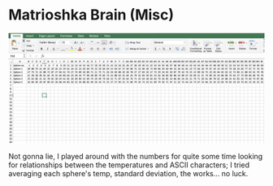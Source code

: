 # Matrioshka Brain (Misc)

![Data file](images/matrioshka1.png)

Not gonna lie, I played around with the numbers for quite some time looking for relationships between the temperatures and ASCII characters; I tried averaging each sphere's temp, standard deviation, the works... no luck.
